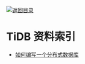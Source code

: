 [![返回目录](https://parg.co/UGo)](https://parg.co/b4z) 
 
 
 
 


 


 


 



# TiDB 资料索引
- [如何编写一个分布式数据库](http://studygolang.com/articles/4860)